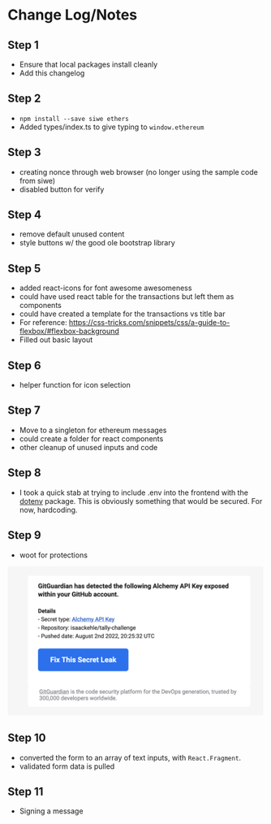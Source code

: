 # Change Log/Notes

## Step 1

- Ensure that local packages install cleanly
- Add this changelog

## Step 2

- `npm install --save siwe ethers`
- Added types/index.ts to give typing to `window.ethereum`

## Step 3

- creating nonce through web browser (no longer using the sample code from siwe)
- disabled button for verify

## Step 4

- remove default unused content
- style buttons w/ the good ole bootstrap library

## Step 5

- added react-icons for font awesome awesomeness
- could have used react table for the transactions but left them as components
- could have created a template for the transactions vs title bar
- For reference: <https://css-tricks.com/snippets/css/a-guide-to-flexbox/#flexbox-background>
- Filled out basic layout

## Step 6

- helper function for icon selection

## Step 7

- Move to a singleton for ethereum messages
- could create a folder for react components
- other cleanup of unused inputs and code

## Step 8

- I took a quick stab at trying to include .env into the frontend with the [dotenv](https://www.npmjs.com/package/dotenv) package. This is obviously something that would be secured. For now, hardcoding.

## Step 9

- woot for protections

![GitGuardian Warning](./exposed.png "GitGuardian")

## Step 10

- converted the form to an array of text inputs, with `React.Fragment`.
- validated form data is pulled

## Step 11

- Signing a message

